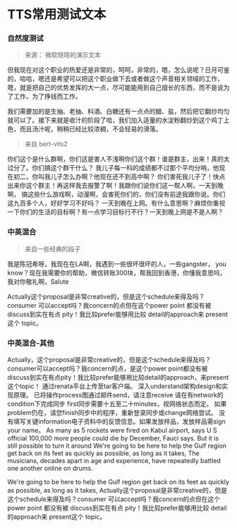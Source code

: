 # TTS常用测试文本


### 自然度测试
> 来源： 微软晓晓的演示文本

但我现在对这个职业的热爱还是非常的，呵呵，非常的，嗯，怎么说呢？日月可鉴的，哈哈，嗯还是希望可以把这个职业做下去或者做这个声音相关领域的工作，嗯，就是把自己的优势发挥的大一点，尽可能能用到自己擅长的东西，而不是说为了工作，为了挣钱而工作。

我们需要加的是生抽、老抽、料酒、白糖还有一点点的醋、盐，然后把它翻炒均匀就可以了。接下来就是收汁的阶段了哈，我们加入适量的水淀粉翻炒到这个鸡丁上色，而且汤汁呢，稍稍已经比较浓稠，不会轻易的滑落。

> 来自 bert-vits2

你们这个是什么群啊，你们这是害人不浅啊你们这个群！谁是群主，出来！真的太过分了。你们搞这个群干什么？
我儿子每一科的成绩都不过那个平均分呐，他现在初二，你叫我儿子怎么办啊？他现在还不到高中啊？
你们害死我儿子了！快点出来你这个群主！再这样我去报警了啊！我跟你们说你们这一帮人啊，一天到晚啊，
搞这些什么游戏啊，动漫啊，会害死你们的，你们没有前途我跟你说。你们这九百多个人，好好学习不好吗？
一天到晚在上网。有什么意思啊？麻烦你重视一下你们的生活的目标啊？有一点学习目标行不行？一天到晚上网是不是人啊？

### 中英混合
> 来自一些经典的段子

我是陈冠希呀，我现在在LA啊，我遇到一些很坏很坏的人，一些gangster， you know？现在我需要你的帮助，微信转账300块，帮我回到香港，你懂我意思吗，我对你敬礼啊，Salute

Actually这个proposal是非常creative的，但是这个schedule来得及吗？consumer 可以accept吗？我concern的点但在这个power point 都没有被 discuss到实在有点 pity！我比较prefer能够用比较 detail的approach来 present这个 topic。



### 中英混合-其他

Actually，这个proposal是非常creative的，但是这个schedule来得及吗？consumer可以accept吗？我concern的点，是这个power point都没有被discuss到实在有点pity！我比较prefer能够用比较detail的approach，来present这个topic！
通过renata平台上传至tar客户端。
深入understand架构design和实现原理。
已将操作process图通过邮件send，请注意receive
请在有network的condition下完成同步
first同步需要十五至二十minutes，视网络状态而定。
如果problem仍在，请您finish同步中的程序，重新登录同步或change网络尝试。
没有填写关键information电子资料中的反馈信息。如果发放样品，发放样品需sign your name。
As many as 5 rockets were fired on Kabul airport, says U S official
100,000 more people could die by December, Fauci says. But it is still possible to turn it around
We're going to be here to help the Gulf region get back on its feet as quickly as possible, as long as it takes,
The musicians, decades apart in age and experience, have repeatedly battled one another online on drums.

We're going to be here to help the Gulf region get back on its feet as quickly as possible, as long as it takes,
Actually这个proposal是非常creative的，但是这个schedule来得及吗？consumer 可以accept吗？我concern的点但在这个power point 都没有被 discuss到实在有点 pity！我比较prefer能够用比较 detail的approach来 present这个 topic。